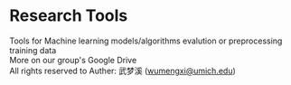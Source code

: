 # Research Tools
Tools for Machine learning models/algorithms evalution or preprocessing training data <br />
More on our group's Google Drive <br />
All rights reserved to Auther: 武梦溪 (wumengxi@umich.edu)
